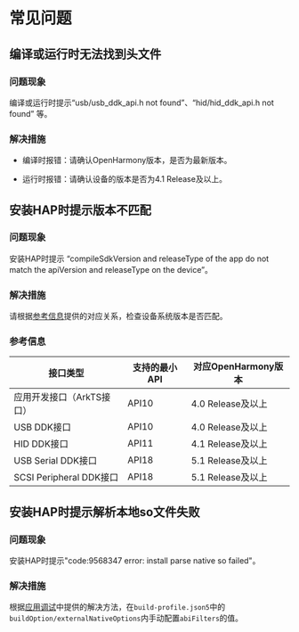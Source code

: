 # 常见问题
<!--Kit: Driver Development Kit-->
<!--Subsystem: Driver-->
<!--Owner: @lixinsheng2-->
<!--Designer: @w00373942-->
<!--Tester: @dong-dongzhen-->
<!--Adviser: @w_Machine_cc-->

## 编译或运行时无法找到头文件

### 问题现象

编译或运行时提示“usb/usb_ddk_api.h not found”、“hid/hid_ddk_api.h not found” 等。

### 解决措施

- 编译时报错：请确认OpenHarmony版本，是否为最新版本。
<!--RP1-->
- 运行时报错：请确认设备的版本是否为4.1 Release及以上。<!--RP1End-->

## 安装HAP时提示版本不匹配

### 问题现象

安装HAP时提示 “compileSdkVersion and releaseType of the app do not match the apiVersion and releaseType on the device”。 

### 解决措施

请根据[参考信息](#参考信息)提供的对应关系，<!--RP2-->检查设备系统版本是否匹配<!--RP2End-->。

### 参考信息
<!--RP3-->
| 接口类型 | 支持的最小API | 对应OpenHarmony版本 |
| --------- | --------- | --------- |
| 应用开发接口（ArkTS接口） | API10 | 4.0 Release及以上 |
| USB DDK接口 | API10 | 4.0 Release及以上 |
| HID DDK接口 | API11 | 4.1 Release及以上 |
| USB Serial DDK接口 | API18 | 5.1 Release及以上 |
| SCSI Peripheral DDK接口 | API18 | 5.1 Release及以上 |
<!--RP3End-->

## 安装HAP时提示解析本地so文件失败

### 问题现象

安装HAP时提示"code:9568347 error: install parse native so failed"。

### 解决措施

根据[应用调试](https://developer.huawei.com/consumer/cn/doc/harmonyos-faqs-V5/faqs-app-debugging-14-V5)中提供的解决方法，在`build-profile.json5`中的`buildOption/externalNativeOptions`内手动配置`abiFilters`的值。
